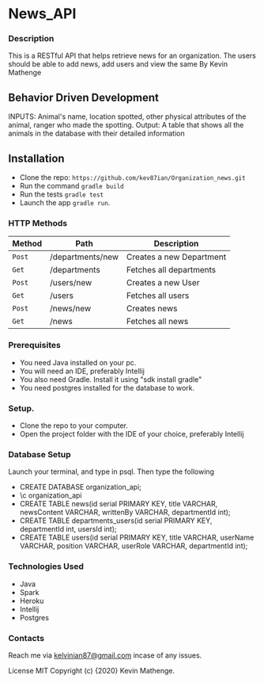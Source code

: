 # News_API

### Description
This is a RESTful API that helps retrieve news for an organization. The users should be able to add news, add users and view the same
By Kevin Mathenge

## Behavior Driven Development
INPUTS: Animal's name, location spotted, other physical attributes of the animal, ranger who made the spotting. Output: A table that shows all the animals in the database with their detailed information

## Installation

* Clone the repo: `https://github.com/kev87ian/Organization_news.git`
* Run the command `gradle build`
* Run the tests `gradle test`
* Launch the app `gradle run`.

### HTTP Methods

| Method | Path                  | Description               |
| ---    | ---                   | ---                       |
| `Post` | /departments/new      | Creates a new Department  |
| `Get`  | /departments          | Fetches all departments   | |
| `Post` | /users/new            | Creates a new User        |
| `Get`  | /users                | Fetches all users         |
| `Post` | /news/new             | Creates news              |
| `Get`  | /news                 | Fetches all news          |

### Prerequisites

- You need Java installed on your pc.
- You will need an IDE, preferably Intellij
- You also need Gradle. Install it using "sdk install gradle"
- You need postgres installed for the database to work.

### Setup.

- Clone the repo to your computer.
- Open the project folder with the IDE of your choice, preferably Intellij

### Database Setup
Launch your terminal, and type in psql. Then type the following

   - CREATE DATABASE organization_api;
   - \c organization_api
   - CREATE TABLE news(id serial PRIMARY KEY, title VARCHAR, newsContent VARCHAR, writtenBy VARCHAR, departmentId int);
   - CREATE TABLE departments_users(id serial PRIMARY KEY, departmentId int, usersId int);
   - CREATE TABLE users(id serial PRIMARY KEY, title VARCHAR, userName VARCHAR, position VARCHAR, userRole VARCHAR, departmentId int);
### Technologies Used
* Java
* Spark
* Heroku
* Intellij 
* Postgres  
 
### Contacts
Reach me via kelvinian87@gmail.com incase of any issues.

License
MIT Copyright (c) {2020} Kevin Mathenge.
